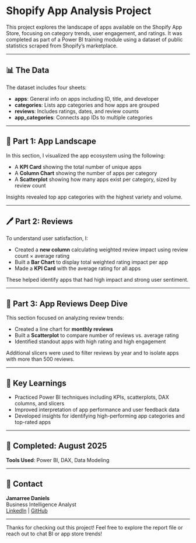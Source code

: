 # Shopify App Analysis Project

This project explores the landscape of apps available on the Shopify App Store, focusing on category trends, user engagement, and ratings. It was completed as part of a Power BI training module using a dataset of public statistics scraped from Shopify’s marketplace.

---

## 📊 The Data
The dataset includes four sheets:
- **apps**: General info on apps including ID, title, and developer
- **categories**: Lists app categories and how apps are grouped
- **reviews**: Includes ratings, dates, and review counts
- **app_categories**: Connects app IDs to multiple categories

---

## 📓 Part 1: App Landscape
In this section, I visualized the app ecosystem using the following:
- A **KPI Card** showing the total number of unique apps
- A **Column Chart** showing the number of apps per category
- A **Scatterplot** showing how many apps exist per category, sized by review count

Insights revealed top app categories with the highest variety and volume.

---

## 🖊️ Part 2: Reviews
To understand user satisfaction, I:
- Created a **new column** calculating weighted review impact using review count × average rating
- Built a **Bar Chart** to display total weighted rating impact per app
- Made a **KPI Card** with the average rating for all apps

These helped identify apps that had high impact and strong user sentiment.

---

## 👀 Part 3: App Reviews Deep Dive
This section focused on analyzing review trends:
- Created a line chart for **monthly reviews**
- Built a **Scatterplot** to compare number of reviews vs. average rating
- Identified standout apps with high rating and high engagement

Additional slicers were used to filter reviews by year and to isolate apps with more than 500 reviews.

---

## 🌟 Key Learnings
- Practiced Power BI techniques including KPIs, scatterplots, DAX columns, and slicers
- Improved interpretation of app performance and user feedback data
- Developed insights for identifying high-performing app categories and top-rated apps

---

## 📅 Completed: August 2025  
**Tools Used**: Power BI, DAX, Data Modeling

---

## 📡 Contact
**Jamarree Daniels**  
Business Intelligence Analyst  
[LinkedIn](https://www.linkedin.com/in/jamarree-daniels) | [GitHub](https://github.com/JJD0813)

---

Thanks for checking out this project! Feel free to explore the report file or reach out to chat BI or app store trends!
